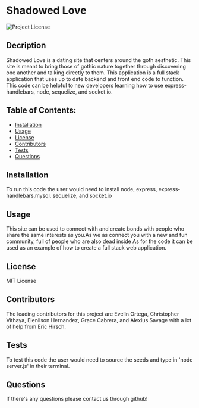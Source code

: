 # Shadowed Love

![Project License](https://img.shields.io/badge/License-MIT-red)  
## Decription
  Shadowed Love is a dating site that centers around the goth aesthetic. This site is meant to bring those of gothic nature together through discovering one another and talking directly to them. This application is a full stack application that uses up to date backend and front end code to function. This code can be helpful to new developers learning how to use express-handlebars, node, sequelize, and socket.io.
  ## Table of Contents:
  - [Installation](#installation)
  - [Usage](#usage)
  - [License](#license)
  - [Contributors](#contributors)
  - [Tests](#tests)
  - [Questions](#questions)
## Installation
  To run this code the user would need to install node, express, express-handlebars,mysql, sequelize, and socket.io

## Usage
  This site can be used to connect with and create bonds with people who share the same interests as you.As we as connect you with a new and fun community, full of people who are also dead inside As for the code it can be used as an example of how to create a full stack web application.
  
## License
  MIT License
  
## Contributors
The leading contributors for this project are Evelin Ortega, Christopher Vithaya, Elenilson Hernandez, Grace Cabrera, and Alexius Savage with a lot of help from Eric Hirsch.
  
## Tests
To test this code the user would need to source the seeds and type in 'node server.js' in their terminal.
 
  
## Questions
If there's any questions please contact us through github! 


